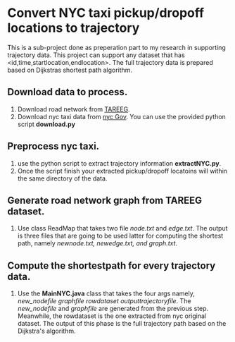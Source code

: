 # Convert NYC taxi pickup/dropoff locations to trajectory 
This is a sub-project done as preperation part to my research in supporting trajectory data. This project can support any dataset that has <id,time,startlocation,endlocation>. The full trajectory data is prepared based on Dijkstras shortest path algorithm. 

## Download data to process. 
1. Download road network from [TAREEG](WWW.TAREEG.ORG).
2. Download nyc taxi data from [nyc Gov](http://www.nyc.gov/html/tlc/html/about/trip_record_data.shtml). You can use the provided python script **download.py**

## Preprocess nyc taxi. 
1. use the python script to extract trajectory information **extractNYC.py**. 
2. Once the script finish your extracted pickup/dropoff locatoins will within the same directory of the data. 

## Generate road network graph from TAREEG dataset. 
1. Use class ReadMap that takes two file *node.txt* and *edge.txt*. The output is three files that are going to be used latter for computing the shortest path, namely *newnode.txt, newedge.txt, and graph.txt*.

## Compute the shortestpath for every trajectory data. 
1. Use the **MainNYC.java** class that takes the four args namely, *new_nodefile graphfile rowdataset outputtrajectoryfile*. The *new_nodefile* and *graphfile* are generated from the previous step. Meanwhile, the rowdataset is the one extracted from nyc original dataset. The output of this phase is the full trajectory path based on the Dijkstra's algorithm. 
